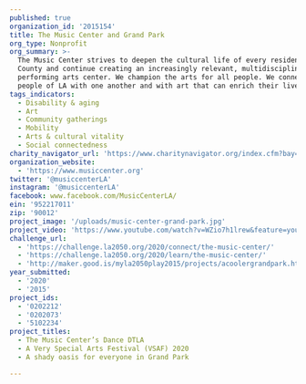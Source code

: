 ```yaml
---
published: true
organization_id: '2015154'
title: The Music Center and Grand Park
org_type: Nonprofit
org_summary: >-
  The Music Center strives to deepen the cultural life of every resident of LA
  County and continue creating an increasingly relevant, multidisciplinary
  performing arts center. We champion the arts for all people. We connect the
  people of LA with one another and with art that can enrich their lives.
tags_indicators:
  - Disability & aging
  - Art
  - Community gatherings
  - Mobility
  - Arts & cultural vitality
  - Social connectedness
charity_navigator_url: 'https://www.charitynavigator.org/index.cfm?bay=search.profile&ein=952217011'
organization_website:
  - 'https://www.musiccenter.org'
twitter: '@musiccenterLA'
instagram: '@musiccenterLA'
facebook: www.facebook.com/MusicCenterLA/
ein: '952217011'
zip: '90012'
project_image: '/uploads/music-center-grand-park.jpg'
project_video: 'https://www.youtube.com/watch?v=WZio7h1lrew&feature=youtu.be'
challenge_url:
  - 'https://challenge.la2050.org/2020/connect/the-music-center/'
  - 'https://challenge.la2050.org/2020/learn/the-music-center/'
  - 'http://maker.good.is/myla2050play2015/projects/acoolergrandpark.html'
year_submitted:
  - '2020'
  - '2015'
project_ids:
  - '0202212'
  - '0202073'
  - '5102234'
project_titles:
  - The Music Center’s Dance DTLA
  - A Very Special Arts Festival (VSAF) 2020
  - A shady oasis for everyone in Grand Park

---
```

